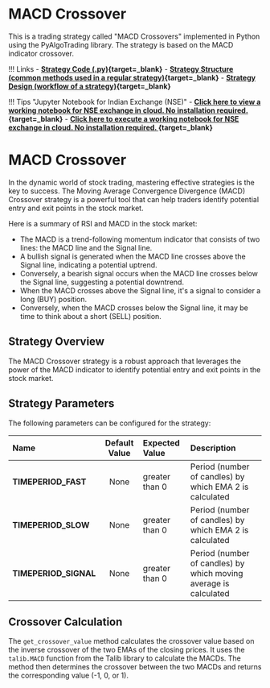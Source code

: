 # MACD Crossover 
This is a trading strategy called "MACD Crossovers" implemented in Python using the PyAlgoTrading library. The strategy is based on the MACD indicator crossover.

!!! Links
    - **[Strategy Code (.py)](https://github.com/algobulls/pyalgostrategypool/blob/master/pyalgostrategypool/macd_crossover.py){target=_blank}**
    - **[Strategy Structure (common methods used in a regular strategy)](common_regular_strategy.md){target=_blank}**
    - **[Strategy Design (workflow of a strategy)](../pyalgotrad/structure.md){target=_blank}**

!!! Tips "Jupyter Notebook for Indian Exchange (NSE)"
    - **[Click here to view a working notebook for NSE exchange in cloud. No installation required. ](https://nbviewer.org/github/algobulls/pyalgotrading/blob/master/jupyter/nse_equity/macd_crossover.ipynb){target=_blank}**
    - **[Click here to execute a working notebook for NSE exchange in cloud. No installation required. ](https://mybinder.org/v2/gh/algobulls/pyalgotrading/fe289cc5d5df69e7b87b930cce110326645cd99d?urlpath=lab%2Ftree%2Fjupyter%2Fnse_equity%2Fmacd_crossover.ipynb){target=_blank}**

# MACD Crossover 

In the dynamic world of stock trading, mastering effective strategies is the key to success. The Moving Average Convergence Divergence (MACD) Crossover strategy is a powerful tool that can help traders identify potential entry and exit points in the stock market.

Here is a summary of RSI and MACD in the stock market:
- The MACD is a trend-following momentum indicator that consists of two lines: the MACD line and the Signal line. 
- A bullish signal is generated when the MACD line crosses above the Signal line, indicating a potential uptrend. 
- Conversely, a bearish signal occurs when the MACD line crosses below the Signal line, suggesting a potential downtrend.
- When the MACD crosses above the Signal line, it's a signal to consider a long (BUY) position. 
- Conversely, when the MACD crosses below the Signal line, it may be time to think about a short (SELL) position.

## Strategy Overview
The MACD Crossover strategy is a robust approach that leverages the power of the MACD indicator to identify potential entry and exit points in the stock market.

## Strategy Parameters
The following parameters can be configured for the strategy:

| Name                   |  Default Value  | Expected Value   | Description                                                                    |
|:-----------------------|:---------------:|:-----------------|:-------------------------------------------------------------------------------|
| **TIMEPERIOD_FAST**        |      None       | greater than 0   | Period (number of candles) by which EMA 2 is calculated             |
| **TIMEPERIOD_SLOW** |      None       | greater than 0  | Period (number of candles) by which EMA 2 is calculated  |
| **TIMEPERIOD_SIGNAL** |      None       | greater than 0  | Period (number of candles) by which  moving average is calculated  |

## Crossover Calculation

The `get_crossover_value` method calculates the crossover value based on the inverse crossover of the two EMAs of the closing prices. It uses the `talib.MACD` function from the Talib library to calculate the MACDs. The method then determines the crossover between the two MACDs and returns the corresponding value (-1, 0, or 1).